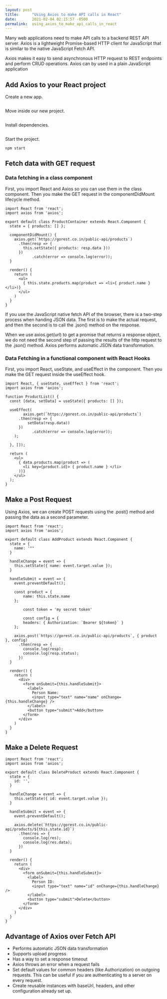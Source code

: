 ```yaml
---
layout: post
title:      "Using Axios to make API calls in React"
date:       2021-02-04 02:15:57 -0500
permalink:  using_axios_to_make_api_calls_in_react
---
```



Many web applications need to make API calls to a backend REST API server.  Axios is a lightweight Promise-based HTTP client for JavaScript that is similar to the native JavaScript Fetch API.

Axios makes it easy to send asynchronous HTTP request to REST endpoints and perform CRUD operations. Axios can by used in a plain JavaScript application

## Add Axios to your React project

Create a new app.
```npx create-react-app online-store
```
Move inside our new project.
```cd one-small-shop
```
Install dependencies.
```npm install axios
```
Start the project.
```
npm start
```

## Fetch data with GET request 
### Data fetching in a class component
First, you import React and Axios so you can use them in the class component. 
Then you make the GET request in the componentDidMount lifecycle method.

```
import React from 'react';
import axios from 'axios';

export default class ProductContainer extends React.Component {
  state = { products: [] };

  componentDidMount() {
    axios.get(`https://gorest.co.in/public-api/products`)
      .then(resp => {
        this.setState({ products: resp.data }))
      })
			.catch(error => console.log(error));
  }

  render() {
    return (
      <ul>
        { this.state.products.map(product => <li>{ product.name }</li>)}
      </ul>
    )
  }
}
```
If you use the JavaScript native fetch API of the browser, there is a two-step process when handing JSON data. The first is to make the actual request, and then the second is to call the .json() method on the response.

When we use axios.get(url) to get a promise that returns a response object, we do not need the second step of passing the results of the http request to the .json() method. Axios performs automatic JSON data transformation.


### Data Fetching in a functional component with React Hooks
First, you import React, useState, and useEffect in the component. 
Then you make the GET request inside the useEffect hook.
```
import React, { useState, useEffect } from 'react';
import axios from 'axios';
 
function ProductList() {
  const [data, setData] = useState({ products: [] });
 
  useEffect(
	    axios.get(`https://gorest.co.in/public-api/products`)
      .then(resp => {
          setData(resp.data))
      })
			.catch(error => console.log(error));
    );

  }, []);
 
  return (
    <ul>
      { data.products.map(product => (
        <li key={product.id}> { product.name } </li>
      ))}
    </ul>
  );
}
```

## Make a Post Request 
Using Axios, we can create POST requests using the .post() method and passing the data as a second parameter. 

```
import React from 'react';
import axios from 'axios';

export default class AddProduct extends React.Component {
  state = {
    name: '""
  }

  handleChange = event => {
    this.setState({ name: event.target.value });
  }

  handleSubmit = event => {
    event.preventDefault();

    const product = {
        name: this.state.name
    };
		
		const token = 'my secret token'
		
		const config = {
        headers: { Authorization: `Bearer ${token}` }
    };
		
    axios.post(`https://gorest.co.in/public-api/products`, { product }, config)
      .then(resp => {
        console.log(resp);
        console.log(resp.status);
      })
  }

  render() {
    return (
      <div>
        <form onSubmit={this.handleSubmit}>
          <label>
            Person Name:
            <input type="text" name="name" onChange={this.handleChange} />
          </label>
          <button type="submit">Add</button>
        </form>
      </div>
    )
  }
}
```

## Make a Delete Request
```
import React from 'react';
import axios from 'axios';

export default class DeleteProduct extends React.Component {
  state = {
    id: '',
  }

  handleChange = event => {
    this.setState({ id: event.target.value });
  }

  handleSubmit = event => {
    event.preventDefault();

    axios.delete(`https://gorest.co.in/public-api/products/${this.state.id}`)
      .then(res => {
        console.log(res);
        console.log(res.data);
      })
  }

  render() {
    return (
      <div>
        <form onSubmit={this.handleSubmit}>
          <label>
            Person ID:
            <input type="text" name="id" onChange={this.handleChange} />
          </label>
          <button type="submit">Delete</button>
        </form>
      </div>
    )
  }
}
```
## Advantage of Axios over Fetch API
* Performs automatic JSON data transformation
* Supports upload progress
* Has a way to set a response timeout
* Axios throws an error when a request fails
*  Set default values for common headers (like Authorization) on outgoing requests. This can be useful if you are authenticating to a server on every request.
*  Create reusable instances with baseUrl, headers, and other configuration already set up.
